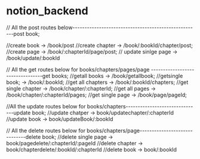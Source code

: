 # notion_backend

// All the post routes below-----------------------------------------------------post book;

//create book           -> /book/post
//create chapter        -> /book/:bookId/chapter/post;
//create page           -> /book/:chapterId/page/post;
// update sinlge page   -> /book/update/:bookId


// All the get routes below for books/chapters/pages/page ---------------------------------get books;
//getall books          -> /book/getallbook;
//getsingle book;       -> /book/:bookId;
//get all chapters      -> /book/:bookId/chapters;
//get single chapter    -> /book/chapter/:chapterId;
//get all pages         -> /book/chapter/:chapterId/pages;
//get single page       -> /book/page/pageId;


//All the update routes below for books/chapters-------------------------------update book;
//update chatper        -> book/updatechapter/:chapterId
//update book           -> book/updateBook/:bookId


// All the delete routes below for books/chapters/page------------------------------delete book;
//delete single page    ->  book/pagedelete/:chapterId/:pageId
//delete chapter        -> book/chapterdelete/:bookId/:chapterId
//delete book           -> book/:bookId
